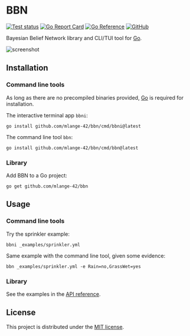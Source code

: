 # BBN

[![Test status](https://img.shields.io/github/actions/workflow/status/mlange-42/bbn/tests.yml?branch=main&label=Tests&logo=github)](https://github.com/mlange-42/bbn/actions/workflows/tests.yml)
[![Go Report Card](https://goreportcard.com/badge/github.com/mlange-42/bbn)](https://goreportcard.com/report/github.com/mlange-42/bbn)
[![Go Reference](https://img.shields.io/badge/reference-%23007D9C?logo=go&logoColor=white&labelColor=gray)](https://pkg.go.dev/github.com/mlange-42/bbn)
[![GitHub](https://img.shields.io/badge/github-repo-blue?logo=github)](https://github.com/mlange-42/bbn)

Bayesian Belief Network library and CLI/TUI tool for [Go](https://go.dev).

![screenshot](https://github.com/mlange-42/bbn/assets/44003176/0844f5dd-0078-4ba3-8ef8-18441669900a)

## Installation

### Command line tools

As long as there are no precompiled binaries provided, [Go](https://go.dev) is required for installation.

The interactive terminal app `bbni`:

```
go install github.com/mlange-42/bbn/cmd/bbni@latest
```

The command line tool `bbn`:

```
go install github.com/mlange-42/bbn/cmd/bbn@latest
```

### Library

Add BBN to a Go project:

```
go get github.com/mlange-42/bbn
```

## Usage

### Command line tools

Try the sprinkler example:

```
bbni _examples/sprinkler.yml
```

Same example with the command line tool, given some evidence:

```
bbn _examples/sprinkler.yml -e Rain=no,GrassWet=yes
```

### Library

See the examples in the [API reference](https://pkg.go.dev/github.com/mlange-42/bbn).

## License

This project is distributed under the [MIT license](./LICENSE).
